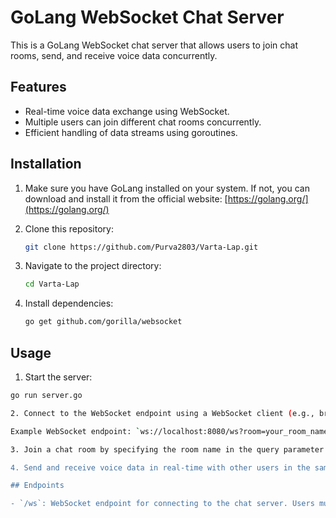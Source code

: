 # GoLang WebSocket Chat Server

This is a GoLang WebSocket chat server that allows users to join chat rooms, send, and receive voice data concurrently.

## Features

- Real-time voice data exchange using WebSocket.
- Multiple users can join different chat rooms concurrently.
- Efficient handling of data streams using goroutines.

## Installation

1. Make sure you have GoLang installed on your system. If not, you can download and install it from the official website: [https://golang.org/](https://golang.org/)

2. Clone this repository:
   ```bash
   git clone https://github.com/Purva2803/Varta-Lap.git

3. Navigate to the project directory:
   ```bash
   cd Varta-Lap

4. Install dependencies:
   ```bash
   go get github.com/gorilla/websocket


## Usage

1. Start the server:
```bash
go run server.go

2. Connect to the WebSocket endpoint using a WebSocket client (e.g., browser, `wscat`, Postman).

Example WebSocket endpoint: `ws://localhost:8080/ws?room=your_room_name`

3. Join a chat room by specifying the room name in the query parameter (`room`). If the room doesn't exist, it will be created automatically.

4. Send and receive voice data in real-time with other users in the same chat room.

## Endpoints

- `/ws`: WebSocket endpoint for connecting to the chat server. Users must specify the room they want to join via the `room` query parameter.



